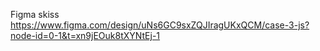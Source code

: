 


Figma skiss
https://www.figma.com/design/uNs6GC9sxZQJIragUKxQCM/case-3-js?node-id=0-1&t=xn9jEOuk8tXYNtEj-1

